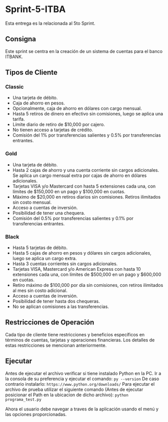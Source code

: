 # Sprint-5-ITBA
Esta entrega es la relacionada al 5to Sprint.

## Consigna
Este sprint se centra en la creación de un sistema de cuentas para el banco ITBANK.

## Tipos de Cliente

### Classic
- Una tarjeta de débito.
- Caja de ahorro en pesos.
- Opcionalmente, caja de ahorro en dólares con cargo mensual.
- Hasta 5 retiros de dinero en efectivo sin comisiones, luego se aplica una tarifa.
- Límite diario de retiro de $10,000 por cajero.
- No tienen acceso a tarjetas de crédito.
- Comisión del 1% por transferencias salientes y 0.5% por transferencias entrantes.

### Gold
- Una tarjeta de débito.
- Hasta 2 cajas de ahorro y una cuenta corriente sin cargos adicionales. Se aplica un cargo mensual extra por cajas de ahorro en dólares adicionales.
- Tarjetas VISA y/o Mastercard con hasta 5 extensiones cada una, con límites de $150,000 en un pago y $100,000 en cuotas.
- Máximo de $20,000 en retiros diarios sin comisiones. Retiros ilimitados sin costo mensual.
- Acceso a cuentas de inversión.
- Posibilidad de tener una chequera.
- Comisión del 0.5% por transferencias salientes y 0.1% por transferencias entrantes.

### Black
- Hasta 5 tarjetas de débito.
- Hasta 5 cajas de ahorro en pesos y dólares sin cargos adicionales, luego se aplica un cargo extra.
- Hasta 3 cuentas corrientes sin cargos adicionales.
- Tarjetas VISA, Mastercard y/o American Express con hasta 10 extensiones cada una, con límites de $500,000 en un pago y $600,000 en cuotas.
- Retiro máximo de $100,000 por día sin comisiones, con retiros ilimitados al mes sin costo adicional.
- Acceso a cuentas de inversión.
- Posibilidad de tener hasta dos chequeras.
- No se aplican comisiones a las transferencias.

## Restricciones de Operación

Cada tipo de cliente tiene restricciones y beneficios específicos en términos de cuentas, tarjetas y operaciones financieras. Los detalles de estas restricciones se mencionan anteriormente.


## Ejecutar
Antes de ejecutar el archivo verificar si tiene instalado Python en la PC.
Ir a la consola de su preferencia y ejecutar el comando:
```py --version```
De caso contrario instalarlo:
``` https://www.python.org/downloads/ ```
Para ejecutar el archivo de prueba utilizar el siguiente comando (Antes de ejecutar posicionar el Path en la ubicacion de dicho archivo):
```python programa_test.py```

Ahora el usuario debe navegar a traves de la aplicación usando el menú y las opciones proporcionadas.